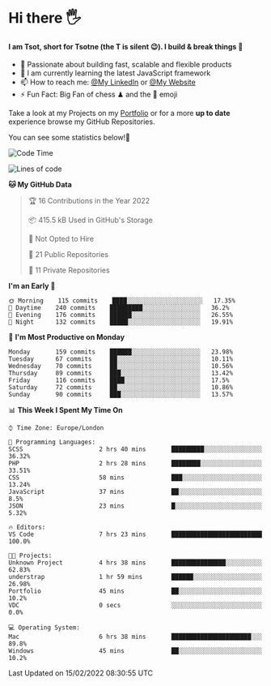# Hi there :raised_hand_with_fingers_splayed:
#### I am Tsot, short for Tsotne (the T is silent :wink:). I build & break things :space_invader:
- :telescope: Passionate about building fast, scalable and flexible products
- :seedling: I am currently learning the latest JavaScript framework 
- :mailbox: How to reach me: [@My LinkedIn](https://www.linkedin.com/in/tsotne-gvadzabia/) or [@My Website](https://tsotne.co.uk/contact)
- :zap: Fun Fact: Big Fan of chess ♟ and the 👾 emoji

Take a look at my Projects on my [Portfolio](https://tsotne.co.uk/) or for a more **up to date** experience browse my GitHub Repositories.

You can see some statistics below!:space_invader:
<!--START_SECTION:waka-->
![Code Time](http://img.shields.io/badge/Code%20Time-531%20hrs%2014%20mins-blue)

![Lines of code](https://img.shields.io/badge/From%20Hello%20World%20I%27ve%20Written-2%20Million%20lines%20of%20code-blue)

**🐱 My GitHub Data** 

> 🏆 16 Contributions in the Year 2022
 > 
> 📦 415.5 kB Used in GitHub's Storage 
 > 
> 🚫 Not Opted to Hire
 > 
> 📜 21 Public Repositories 
 > 
> 🔑 11 Private Repositories  
 > 
**I'm an Early 🐤** 

```text
🌞 Morning    115 commits    ████░░░░░░░░░░░░░░░░░░░░░   17.35% 
🌆 Daytime    240 commits    █████████░░░░░░░░░░░░░░░░   36.2% 
🌃 Evening    176 commits    ██████░░░░░░░░░░░░░░░░░░░   26.55% 
🌙 Night      132 commits    █████░░░░░░░░░░░░░░░░░░░░   19.91%

```
📅 **I'm Most Productive on Monday** 

```text
Monday       159 commits    ██████░░░░░░░░░░░░░░░░░░░   23.98% 
Tuesday      67 commits     ██░░░░░░░░░░░░░░░░░░░░░░░   10.11% 
Wednesday    70 commits     ██░░░░░░░░░░░░░░░░░░░░░░░   10.56% 
Thursday     89 commits     ███░░░░░░░░░░░░░░░░░░░░░░   13.42% 
Friday       116 commits    ████░░░░░░░░░░░░░░░░░░░░░   17.5% 
Saturday     72 commits     ██░░░░░░░░░░░░░░░░░░░░░░░   10.86% 
Sunday       90 commits     ███░░░░░░░░░░░░░░░░░░░░░░   13.57%

```


📊 **This Week I Spent My Time On** 

```text
⌚︎ Time Zone: Europe/London

💬 Programming Languages: 
SCSS                     2 hrs 40 mins       █████████░░░░░░░░░░░░░░░░   36.32% 
PHP                      2 hrs 28 mins       ████████░░░░░░░░░░░░░░░░░   33.51% 
CSS                      58 mins             ███░░░░░░░░░░░░░░░░░░░░░░   13.24% 
JavaScript               37 mins             ██░░░░░░░░░░░░░░░░░░░░░░░   8.5% 
JSON                     23 mins             █░░░░░░░░░░░░░░░░░░░░░░░░   5.32%

🔥 Editors: 
VS Code                  7 hrs 23 mins       █████████████████████████   100.0%

🐱‍💻 Projects: 
Unknown Project          4 hrs 38 mins       ███████████████░░░░░░░░░░   62.83% 
understrap               1 hr 59 mins        ██████░░░░░░░░░░░░░░░░░░░   26.98% 
Portfolio                45 mins             ██░░░░░░░░░░░░░░░░░░░░░░░   10.2% 
VDC                      0 secs              ░░░░░░░░░░░░░░░░░░░░░░░░░   0.0%

💻 Operating System: 
Mac                      6 hrs 38 mins       ██████████████████████░░░   89.8% 
Windows                  45 mins             ██░░░░░░░░░░░░░░░░░░░░░░░   10.2%

```


 Last Updated on 15/02/2022 08:30:55 UTC
<!--END_SECTION:waka-->
